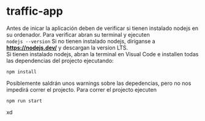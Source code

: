 # traffic-app

Antes de inicar la aplicación deben de verificar si tienen instalado nodejs en su ordenador. Para verificar abran su terminal y ejecuten   
``nodejs --version`` Si no tienen instalado nodejs, diriganse a **https://nodejs.dev/** y descargan la version LTS.   
Si tienen instalado nodejs, abran la terminal en Visual Code e installen todas las dependencias del projecto ejecutando:  

``npm install``

Posiblemente saldrán unos warnings sobre las depedencias, pero no nos impedirá correr el projecto. Para correr el projecto ejecuten  

``npm run start``

xd
